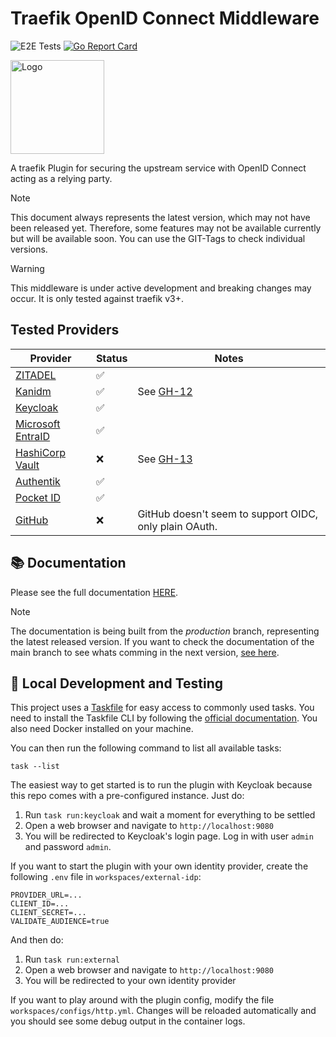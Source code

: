 # Traefik OpenID Connect Middleware

![E2E Tests](https://img.shields.io/github/actions/workflow/status/sevensolutions/traefik-oidc-auth/.github%2Fworkflows%2Fe2e-tests.yml?logo=github&label=E2E%20Tests&color=green)
[![Go Report Card](https://goreportcard.com/badge/github.com/sevensolutions/traefik-oidc-auth)](https://goreportcard.com/report/github.com/sevensolutions/traefik-oidc-auth)

<p align="left" style="text-align:left;">
  <a href="https://github.com/sevensolutions/traefik-oidc-auth">
    <img alt="Logo" src=".assets/icon.png" width="150" />
  </a>
</p>

A traefik Plugin for securing the upstream service with OpenID Connect acting as a relying party.

> [!NOTE]
> This document always represents the latest version, which may not have been released yet.
> Therefore, some features may not be available currently but will be available soon.
> You can use the GIT-Tags to check individual versions.

> [!WARNING]
> This middleware is under active development and breaking changes may occur.
> It is only tested against traefik v3+.

## Tested Providers

| Provider | Status | Notes |
|---|---|---|
| [ZITADEL](https://zitadel.com/) | ✅ | |
| [Kanidm](https://github.com/kanidm/kanidm) | ✅ | See [GH-12](https://github.com/sevensolutions/traefik-oidc-auth/issues/12) |
| [Keycloak](https://github.com/kanidm/keycloak) | ✅ | |
| [Microsoft EntraID](https://learn.microsoft.com/de-de/entra/identity/) | ✅ | |
| [HashiCorp Vault](https://www.vaultproject.io/) | ❌ | See [GH-13](https://github.com/sevensolutions/traefik-oidc-auth/issues/13) |
| [Authentik](https://goauthentik.io/) | ✅ | |
| [Pocket ID](https://github.com/stonith404/pocket-id) | ✅ | |
| [GitHub](https://github.com) | ❌ | GitHub doesn't seem to support OIDC, only plain OAuth. |

## 📚 Documentation

Please see the full documentation [HERE](https://traefik-oidc-auth.sevensolutions.cc/).

> [!NOTE]
> The documentation is being built from the *production* branch, representing the latest released version.
> If you want to check the documentation of the main branch to see whats comming in the next version, [see here](https://main.traefik-oidc-auth.pages.dev/).

## 🧪 Local Development and Testing

This project uses a [Taskfile](https://taskfile.dev/) for easy access to commonly used tasks. You need to install the Taskfile CLI by following the [official documentation](https://taskfile.dev/installation/). You also need Docker installed on your machine.

You can then run the following command to list all available tasks:

```
task --list
```

The easiest way to get started is to run the plugin with Keycloak because this repo comes with a pre-configured instance.
Just do:

1. Run `task run:keycloak` and wait a moment for everything to be settled
2. Open a web browser and navigate to `http://localhost:9080`
3. You will be redirected to Keycloak's login page. Log in with user `admin` and password `admin`.


If you want to start the plugin with your own identity provider, create the following `.env` file in `workspaces/external-idp`:

```
PROVIDER_URL=...
CLIENT_ID=...
CLIENT_SECRET=...
VALIDATE_AUDIENCE=true
```

And then do:
1. Run `task run:external`
2. Open a web browser and navigate to `http://localhost:9080`
3. You will be redirected to your own identity provider

If you want to play around with the plugin config, modify the file `workspaces/configs/http.yml`.
Changes will be reloaded automatically and you should see some debug output in the container logs.
